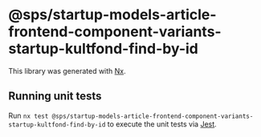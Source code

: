 # @sps/startup-models-article-frontend-component-variants-startup-kultfond-find-by-id

This library was generated with [Nx](https://nx.dev).

## Running unit tests

Run `nx test @sps/startup-models-article-frontend-component-variants-startup-kultfond-find-by-id` to execute the unit tests via [Jest](https://jestjs.io).
